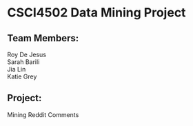 # CSCI4502 Data Mining Project  
##  

## Team Members:  
Roy De Jesus  
Sarah Barili  
Jia Lin  
Katie Grey  

## Project:  
Mining Reddit Comments  

## 
